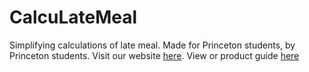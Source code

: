 # CalcuLateMeal
Simplifying calculations of late meal. Made for Princeton students, by Princeton students.
Visit our website [here](http://calculatemeal.herokuapp.com).
View or product guide [here](productguide.pdf)
